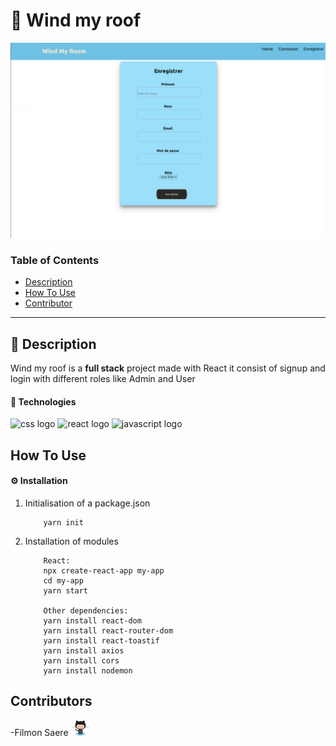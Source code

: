 # 🚀 Wind my roof

<img src="./src/assets/image/wmr.png" alt="project logo"/>

### Table of Contents

- [Description](#description)
- [How To Use](#how-to-use)
- [Contributor](#contributor)

---

## 📖 Description

Wind my roof is a **full stack** project made with React it consist of signup and login with different roles like Admin and User

#### 🔬 Technologies

<div>
    <img src="https://img.shields.io/badge/CSS3-1572B6?style=for-the-badge&logo=css3&logoColor=white" alt="css logo"/>
    <img src="https://img.shields.io/badge/React-20232A?style=for-the-badge&logo=react&logoColor=61DAFB" alt="react logo">
    <img src="https://img.shields.io/badge/JavaScript-323330?style=for-the-badge&logo=javascript&logoColor=F7DF1E" alt="javascript logo"/>
    
</div>

## How To Use

#### ⚙️ Installation

1.  Initialisation of a package.json

            yarn init

2.  Installation of modules

            React:
            npx create-react-app my-app
            cd my-app
            yarn start

            Other dependencies:
            yarn install react-dom
            yarn install react-router-dom
            yarn install react-toastif
            yarn install axios
            yarn install cors
            yarn install nodemon

## Contributors

-<spam>Filmon Saere</spam> [<img alt="githb link" width="30px" src="./src/assets/image/Octocat.jpg"/>][github]

<br />
<br />

[github]: https://github.com/filmons